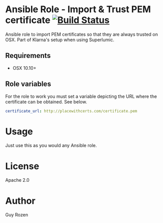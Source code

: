 # Ansible Role - Import & Trust PEM certificate [![Build Status](https://travis-ci.org/klarna/ansible-role-import-and-trust-certificate.svg?branch=master)](https://travis-ci.org/klarna/ansible-role-import-and-trust-certificate)

Ansible role to import PEM certificates so that they are always trusted on OSX. Part of Klarna's setup when using Superlumic.

## Requirements

* OSX 10.10+

## Role variables

For the role to work you must set a variable depicting the URL where the
certificate can be obtained. See below.

```yaml
certificate_url: http://placewithcerts.com/certificate.pem
```

# Usage

Just use this as you would any Ansible role.

# License

Apache 2.0

# Author

Guy Rozen
